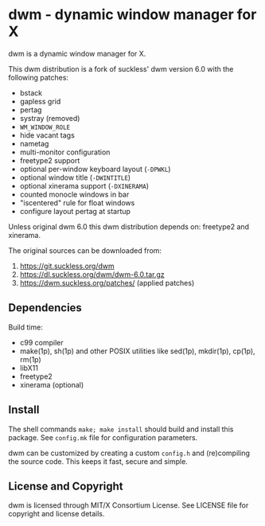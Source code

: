 dwm - dynamic window manager for X
==================================
dwm is a dynamic window manager for X.

This dwm distribution is a fork of suckless' dwm version 6.0 with the
following patches:
 * bstack
 * gapless grid
 * pertag
 * systray (removed)
 * `WM_WINDOW_ROLE`
 * hide vacant tags
 * nametag
 * multi-monitor configuration
 * freetype2 support
 * optional per-window keyboard layout (`-DPWKL`)
 * optional window title (`-DWINTITLE`)
 * optional xinerama support (`-DXINERAMA`)
 * counted monocle windows in bar
 * "iscentered" rule for float windows
 * configure layout pertag at startup

Unless original dwm 6.0 this dwm distribution depends on: freetype2
and xinerama.

The original sources can be downloaded from:

  1. https://git.suckless.org/dwm
  2. https://dl.suckless.org/dwm/dwm-6.0.tar.gz
  3. https://dwm.suckless.org/patches/ (applied patches)


Dependencies
------------
Build time:
- c99 compiler
- make(1p), sh(1p) and other POSIX utilities like sed(1p), mkdir(1p),
  cp(1p), rm(1p)
- libX11
- freetype2
- xinerama (optional)


Install
-------
The shell commands `make; make install` should build and install this
package.  See `config.mk` file for configuration parameters.

dwm can be customized by creating a custom `config.h` and
(re)compiling the source code.  This keeps it fast, secure and simple.


License and Copyright
---------------------
dwm is licensed through MIT/X Consortium License.
See LICENSE file for copyright and license details.


<!-- vim:ft=markdown:sw=2:ts=2:sts=2:et:cc=72:tw=70
End of file. -->
